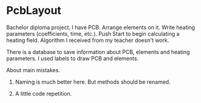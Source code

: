 # PcbLayout

Bachelor diploma project.
I have PCB. Arrange elements on it. Write heating parameters (coefficients, time, etc.).
Push Start to begin calculating a heating field.
Algorithm I received from my teacher doesn't work.

There is a database to save information about PCB, elements and heating parameters.
I used labels to draw PCB and elements.

About main mistakes.

1) Naming is much better here. But methods should be renamed.

2) A little code repetition.
